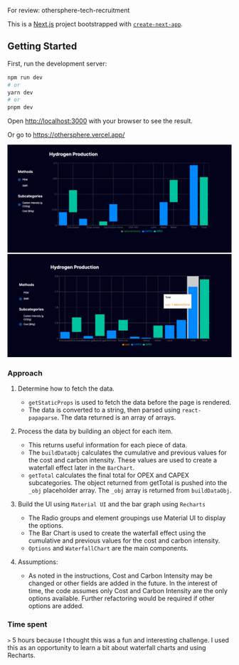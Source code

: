 For review: othersphere-tech-recruitment

This is a [Next.js](https://nextjs.org/) project bootstrapped with [`create-next-app`](https://github.com/vercel/next.js/tree/canary/packages/create-next-app).

## Getting Started

First, run the development server:

```bash
npm run dev
# or
yarn dev
# or
pnpm dev
```

Open [http://localhost:3000](http://localhost:3000) with your browser to see the result.

Or go to https://othersphere.vercel.app/

![waterfall chart](./public/screenshot.png)
![waterfall chart 2](./public/screenshot2.png)

### Approach

1. Determine how to fetch the data.

   - `getStaticProps` is used to fetch the data before the page is rendered.
   - The data is converted to a string, then parsed using `react-papaparse`. The data returned is an array of arrays.

2. Process the data by building an object for each item.

   - This returns useful information for each piece of data.
   - The `buildDataObj` calculates the cumulative and previous values for the cost and carbon intensity. These values are used to create a waterfall effect later in the `BarChart`.
   - `getTotal` calculates the final total for OPEX and CAPEX subcategories. The object returned from getTotal is pushed into the `_obj` placeholder array. The `_obj` array is returned from `buildDataObj`.

3. Build the UI using `Material UI` and the bar graph using `Recharts`

   - The Radio groups and element groupings use Material UI to display the options.
   - The Bar Chart is used to create the waterfall effect using the cumulative and previous values for the cost and carbon intensity.
   - `Options` and `WaterfallChart` are the main components.

4. Assumptions:
   - As noted in the instructions, Cost and Carbon Intensity may be changed or other fields are added in the future. In the interest of time, the code assumes only Cost and Carbon Intensity are the only options available. Further refactoring would be required if other options are added.

### Time spent

`>` 5 hours because I thought this was a fun and interesting challenge. I used this as an opportunity to learn a bit about waterfall charts and using Recharts.
